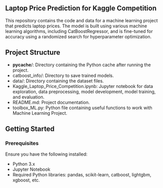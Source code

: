 ## Laptop Price Prediction for Kaggle Competition
This repository contains the code and data for a machine learning project that predicts laptop prices. The model is built using various machine learning algorithms, including CatBoostRegressor, and is fine-tuned for accuracy using a randomized search for hyperparameter optimization.

## Project Structure
* __pycache__/: Directory containing the Python cache after running the project.
* catboost_info/: Directory to save trained models.
* data/: Directory containing the dataset files.
* Kaggle_Laptop_Price_Competition.ipynb: Jupyter notebook for data exploration, data preprocessing, model development, model training, and evaluation.
* README.md: Project documentation.
* toolbox_ML.py: Python file containing useful functions to work with Machine Learning Project.
  
## Getting Started

### Prerequisites
Ensure you have the following installed:

* Python 3.x
* Jupyter Notebook
* Required Python libraries: pandas, scikit-learn, catboost, lightgbm, xgboost, etc.

